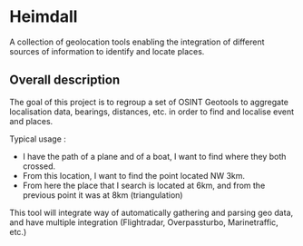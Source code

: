 # Heimdall

A collection of geolocation tools enabling the integration of different sources of information to identify and locate places.

## Overall description

The goal of this project is to regroup a set of OSINT Geotools to aggregate localisation data, bearings, distances, etc. in order to find and localise event and places.

Typical usage : 
- I have the path of a plane and of a boat, I want to find where they both crossed.
- From this location, I want to find the point located NW 3km.
- From here the place that I search is located at 6km, and from the previous point it was at 8km (triangulation)

This tool will integrate way of automatically gathering and parsing geo data, and have multiple integration (Flightradar, Overpassturbo, Marinetraffic, etc.)
